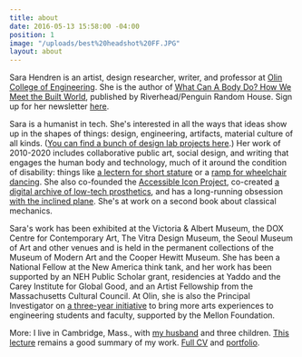 ```yaml
---
title: about
date: 2016-05-13 15:58:00 -04:00
position: 1
image: "/uploads/best%20headshot%20FF.JPG"
layout: about
---
```


Sara Hendren is an artist, design researcher, writer, and professor at [Olin College of Engineering](http://www.olin.edu). She is the author of [What Can A Body Do? How We Meet the Built World](https://www.penguinrandomhouse.com/books/561049/what-can-a-body-do-by-sara-hendren/), published by Riverhead/Penguin Random House. Sign up for her newsletter [here](https://tinyletter.com/sarahendren). 


Sara is a humanist in tech. She's interested in all the ways that ideas show up in the shapes of things: design, engineering, artifacts, material culture of all kinds. ([You can find a bunch of design lab projects here](http://aplusa.org/).) Her work of 2010-2020 includes collaborative
public art, social design, and writing that engages
the human body and technology, much of it around the condition of disability: things like [a lectern for short stature](http://aplusa.org/projects/alterpodium-amanda-cachia/) or a [ramp for wheelchair dancing](http://aplusa.org/projects/ramp-alice-sheppard/). She also co-founded the [Accessible Icon Project](https://sarahendren.com/projects-lab/accessible-icon-project/), co-created [a digital archive of low-tech prosthetics](https://sarahendren.com/projects-lab/engineering-at-home/), and has a long-running obsession [with the inclined plane](https://sarahendren.com/projects-lab/slope-intercept/). She's at work on a second book about classical mechanics.



Sara's work has been exhibited at the Victoria & Albert Museum, the DOX Centre for Contemporary Art, The Vitra Design Museum, the Seoul Museum of Art and other venues and is held in the permanent collections of the Museum of Modern Art and the Cooper Hewitt Museum. She has been a National Fellow at the New America think tank, and her work has been supported by an NEH Public Scholar grant, residencies at Yaddo and the Carey Institute for Global Good, and an Artist Fellowship from the Massachusetts Cultural Council. At Olin, she
is also the Principal Investigator on [a
three-year initiative](http://www.olin.edu/collaborate/sketch-model/) to bring more arts experiences to engineering students and
faculty, supported by the Mellon Foundation.




More: I live in Cambridge, Mass., with [my husband](http://www.brianfunck.com/) and three children. [This lecture](https://vimeo.com/134764010) remains a good summary of my work. [Full CV](https://drive.google.com/file/d/1lklO4J_0tIjVzWSm6NOOqqI3LLNEo_jb/view?usp=sharing) and [portfolio](https://drive.google.com/file/d/0B59TJ2hc29NFYmFfZUYwUlNKNHc/view?usp=sharing).
